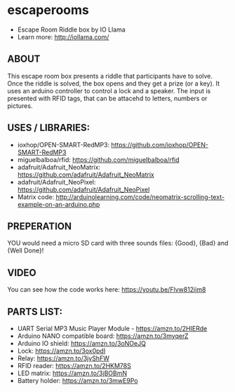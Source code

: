 # escaperooms

* Escape Room Riddle box by IO Llama
* Learn more: http://iollama.com/
 
ABOUT
-----
This escape room box presents a riddle that participants have to solve. Once the riddle is solved, the box opens and they get a prize (or a key). It uses an arduino controller to control a lock and a speaker. The input is presented with RFID tags, that can be attacehd to letters, numbers or pictures.


USES / LIBRARIES:
----------------
* ioxhop/OPEN-SMART-RedMP3: https://github.com/ioxhop/OPEN-SMART-RedMP3
* miguelbalboa/rfid: https://github.com/miguelbalboa/rfid
* adafruit/Adafruit_NeoMatrix: https://github.com/adafruit/Adafruit_NeoMatrix
* adafruit/Adafruit_NeoPixel: https://github.com/adafruit/Adafruit_NeoPixel
* Matrix code: http://arduinolearning.com/code/neomatrix-scrolling-text-example-on-an-arduino.php


PREPERATION
-----------
YOU would need a micro SD card with three sounds files: {Good}, {Bad} and {Well Done}! 

VIDEO
-----
You can see how the code works here:
https://youtu.be/Flvw812iim8


PARTS LIST:
----------
* UART Serial MP3 Music Player Module - https://amzn.to/2HIERde
* Arduino NANO compatible board: https://amzn.to/3myqerZ
* Arduino IO shield: https://amzn.to/3oNOeJQ
* Lock: https://amzn.to/3ox0pdI
* Relay: https://amzn.to/3jyShFW
* RFID reader: https://amzn.to/2HKM78S
* LED matrix: https://amzn.to/3jBOBmN
* Battery holder: https://amzn.to/3mwE9Po
